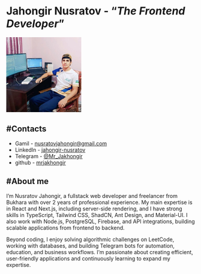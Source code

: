 # Jahongir Nusratov - <q><i>The Frontend Developer</i></q>

<img src="me.jpg" alt="nusratov jahongir" width="200px">

## #Contacts

- Gamil - nusratovjahongir@gmail.com
- LinkedIn - [jahongir-nusratov](www.linkedin.com/in/jahongir-nusratov)
- Telegram - [@Mr_Jakhongir](https://t.me/Mr_Jakhongir)
- github - [mrjakhongir](https://github.com/mrjakhongir)

## #About me

I’m Nusratov Jahongir, a fullstack web developer and freelancer from Bukhara with over 2 years of professional experience. My main expertise is in React and Next.js, including server-side rendering, and I have strong skills in TypeScript, Tailwind CSS, ShadCN, Ant Design, and Material-UI. I also work with Node.js, PostgreSQL, Firebase, and API integrations, building scalable applications from frontend to backend.

Beyond coding, I enjoy solving algorithmic challenges on LeetCode, working with databases, and building Telegram bots for automation, education, and business workflows. I’m passionate about creating efficient, user-friendly applications and continuously learning to expand my expertise.
